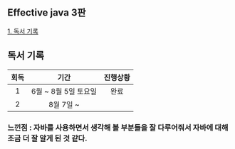 ## Effective java 3판

[1. 독서 기록](#독서-기록)  

## 독서 기록

| 회독    |         기간        |  진행상황  |
| :----: | :----: | :----: |
| 1      | 6월 ~ 8월 5일 토요일  |  완료  |
| 2 | 8월 7일 ~ |  |

### 느낀점 : 자바를 사용하면서 생각해 볼 부분들을 잘 다루어줘서 자바에 대해 조금 더 잘 알게 된 것 같다.
